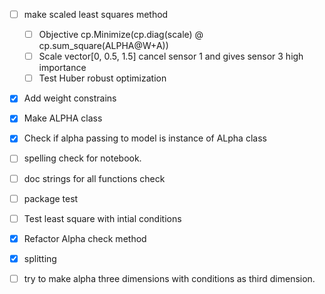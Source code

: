 - [ ] make scaled least squares method
  - [ ] Objective cp.Minimize(cp.diag(scale) @ cp.sum_square(ALPHA@W+A))
  - [ ] Scale vector[0, 0.5, 1.5] cancel sensor 1 and gives sensor 3 high importance
  - [ ] Test Huber robust optimization
- [x] Add weight constrains
- [x] Make ALPHA class
- [x] Check if alpha passing to model is instance of ALpha class
- [ ] spelling check for notebook.
- [ ] doc strings for all functions check
- [ ] package test
- [ ] Test least square with intial conditions
- [x] Refactor Alpha check method 
- [x] splitting
- [ ] try to make alpha three dimensions with conditions as third dimension.


